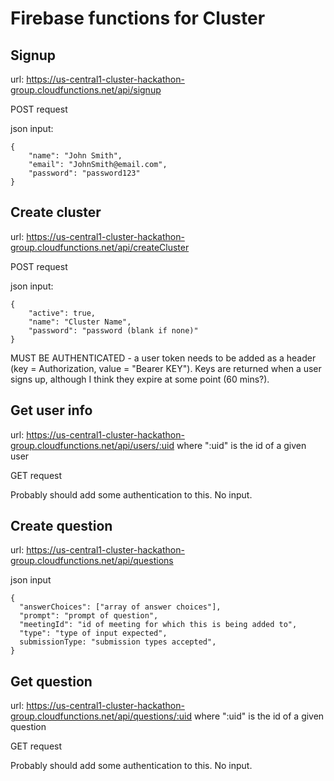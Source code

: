 # Firebase functions for Cluster

## Signup
url:  https://us-central1-cluster-hackathon-group.cloudfunctions.net/api/signup

POST request

json input:
```
{
	"name": "John Smith",
	"email": "JohnSmith@email.com",
	"password": "password123"
}
```

## Create cluster
url: https://us-central1-cluster-hackathon-group.cloudfunctions.net/api/createCluster

POST request

json input:
```
{
	"active": true,
	"name": "Cluster Name",
	"password": "password (blank if none)"
}
```

MUST BE AUTHENTICATED - a user token needs to be added as a header (key = Authorization, value = "Bearer KEY"). Keys are returned when a user signs up, although I think they expire at some point (60 mins?).

## Get user info
url: https://us-central1-cluster-hackathon-group.cloudfunctions.net/api/users/:uid where ":uid" is the id of a given user

GET request

Probably should add some authentication to this. No input.

## Create question
url: https://us-central1-cluster-hackathon-group.cloudfunctions.net/api/questions

json input
```
{
  "answerChoices": ["array of answer choices"],
  "prompt": "prompt of question",
  "meetingId": "id of meeting for which this is being added to",
  "type": "type of input expected",
  submissionType: "submission types accepted",
}
```

## Get question
url: https://us-central1-cluster-hackathon-group.cloudfunctions.net/api/questions/:uid where ":uid" is the id of a given question

GET request

Probably should add some authentication to this. No input.
